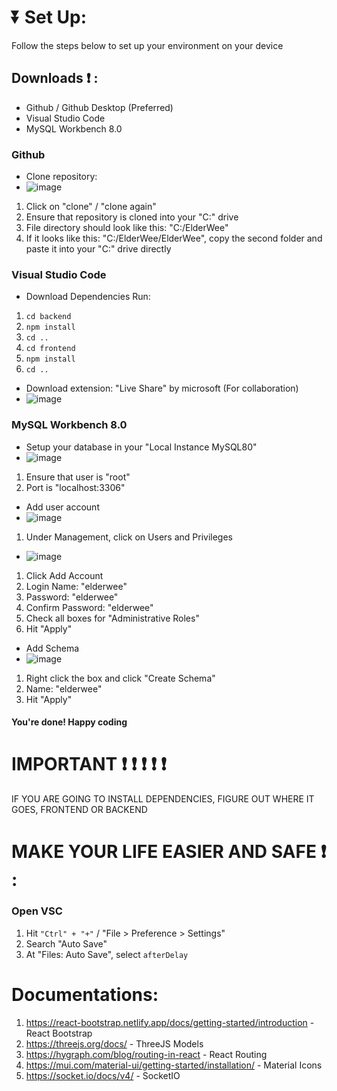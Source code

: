 # :arrow_double_down: Set Up:
Follow the steps below to set up your environment on your device

## Downloads :exclamation: :
- Github / Github Desktop (Preferred)
- Visual Studio Code
- MySQL Workbench 8.0

### Github
- Clone repository:
- ![image](https://github.com/Quarcc/ElderWee/assets/121778246/dea638fd-672c-43a9-b119-be735ee1123a)
1. Click on "clone" / "clone again"
2. Ensure that repository is cloned into your "C:" drive
3. File directory should look like this: "C:/ElderWee"
4. If it looks like this: "C:/ElderWee/ElderWee", copy the second folder and paste it into your "C:" drive directly

### Visual Studio Code
- Download Dependencies
Run:
1. ```cd backend```
2. ```npm install```
3. ```cd ..```
4. ```cd frontend```
5. ```npm install```
6. ```cd ..```
   
- Download extension: "Live Share" by microsoft (For collaboration)
- ![image](https://github.com/Quarcc/EventNow/assets/121778246/3aa895cc-adc2-42d1-8fde-9b6e0dff821f)

### MySQL Workbench 8.0
- Setup your database in your "Local Instance MySQL80"
- ![image](https://github.com/Quarcc/EventNow/assets/121778246/5cb7060c-f259-42cb-aa29-faacc2b54de6)
1. Ensure that user is "root"
2. Port is "localhost:3306"

- Add user account
- ![image](https://github.com/Quarcc/EventNow/assets/121778246/a5f087c7-f03a-413a-9fd3-01e729cb009f)
1. Under Management, click on Users and Privileges
- ![image](https://github.com/Quarcc/EventNow/assets/121778246/81f3ed4c-4611-455d-ad49-749fe10c9d48)
1. Click Add Account
2. Login Name: "elderwee"
3. Password: "elderwee"
4. Confirm Password: "elderwee"
5. Check all boxes for "Administrative Roles"
6. Hit "Apply"

- Add Schema
- ![image](https://github.com/Quarcc/EventNow/assets/121778246/54e3f705-1aab-498a-9bb6-951fac6a2286)
1. Right click the box and click "Create Schema"
2. Name: "elderwee"
3. Hit "Apply"

#### You're done! Happy coding

# IMPORTANT :exclamation: :exclamation: :exclamation: :exclamation: :exclamation:
IF YOU ARE GOING TO INSTALL DEPENDENCIES, FIGURE OUT WHERE IT GOES, FRONTEND OR BACKEND

# MAKE YOUR LIFE EASIER AND SAFE :exclamation: :
### Open VSC
1. Hit ```"Ctrl" + "+"``` / "File > Preference > Settings"
2. Search "Auto Save"
3. At "Files: Auto Save", select ```afterDelay```

# Documentations:
1. https://react-bootstrap.netlify.app/docs/getting-started/introduction - React Bootstrap
2. https://threejs.org/docs/ - ThreeJS Models
3. https://hygraph.com/blog/routing-in-react - React Routing
4. https://mui.com/material-ui/getting-started/installation/ - Material Icons
5. https://socket.io/docs/v4/ - SocketIO
